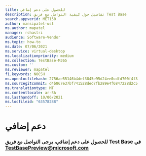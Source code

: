 ```yaml
---
title: للحصول على دعم إضافي
description: تفاصيل حول كيفية التواصل مع فريق Test Base
search.appverid: MET150
author: mansipatel-usl
ms.author: mapatel
manager: rshastri
audience: Software-Vendor
ms.topic: how-to
ms.date: 07/06/2021
ms.service: virtual-desktop
ms.localizationpriority: medium
ms.collection: TestBase-M365
ms.custom: ''
ms.reviewer: mapatel
f1.keywords: NOCSH
ms.openlocfilehash: 2756ae55146b4def3845e95d24ee0cdfd700f4f3
ms.sourcegitcommit: d4b867e37bf741528ded7fb289e4f6847228d2c5
ms.translationtype: MT
ms.contentlocale: ar-SA
ms.lasthandoff: 10/06/2021
ms.locfileid: "63578288"
---
```

# <a name="additional-support"></a>دعم إضافي

### <a name="for-additional-support-please-reach-out-to-the-test-base-team-at-testbasepreviewmicrosoftcom"></a>للحصول على دعم إضافي، يرجى التواصل مع فريق Test Base في TestBasePreview@microsoft.com
